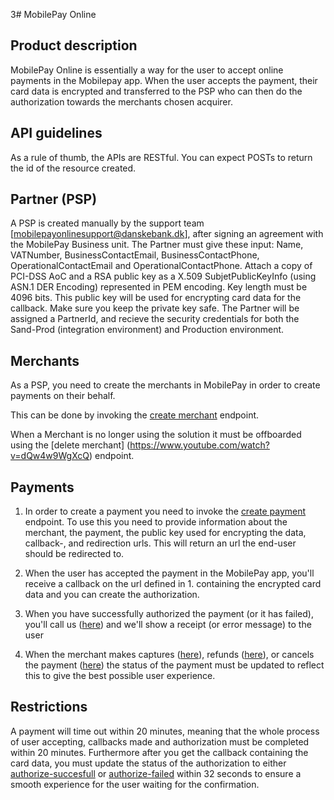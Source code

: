 3# MobilePay Online

## Product description

MobilePay Online is essentially a way for the user to accept online payments in the Mobilepay app. When the user accepts the payment, their card data is encrypted and transferred to the PSP who can then do the authorization towards the merchants chosen acquirer.

## API guidelines

As a rule of thumb, the APIs are RESTful. You can expect POSTs to return the id of the resource created.

## Partner (PSP)

A PSP is created manually by the support team [mobilepayonlinesupport@danskebank.dk], after signing an agreement with the MobilePay Business unit. The Partner must give these input: Name, VATNumber, BusinessContactEmail, BusinessContactPhone, OperationalContactEmail and OperationalContactPhone. Attach a copy of PCI-DSS AoC and a RSA public key as a X.509 SubjetPublicKeyInfo (using ASN.1 DER Encoding) represented in PEM encoding. Key length must be 4096 bits. This public key will be used for encrypting card data for the callback. Make sure you keep the private key safe.
The Partner will be assigned a PartnerId, and recieve the security credentials for both the Sand-Prod (integration environment) and Production environment.


## Merchants

As a PSP, you need to create the merchants in MobilePay in order to create payments on their behalf.

This can be done by invoking the [create merchant](https://www.youtube.com/watch?v=dQw4w9WgXcQ) endpoint.

When a Merchant is no longer using the solution it must be offboarded using the [delete merchant] (https://www.youtube.com/watch?v=dQw4w9WgXcQ) endpoint.

## Payments

1. In order to create a payment you need to invoke the [create payment](https://www.youtube.com/watch?v=dQw4w9WgXcQ) endpoint.
To use this you need to provide information about the merchant, the payment, the public key used for encrypting the data, callback-, and redirection urls.
This will return an url the end-user should be redirected to.

2. When the user has accepted the payment in the MobilePay app, you'll receive a callback on the url defined in 1. containing the encrypted card data and you can create the authorization.

3. When you have successfully authorized the payment (or it has failed), you'll call us ([here](https://www.youtube.com/watch?v=dQw4w9WgXcQ)) and we'll show a receipt (or error message) to the user

4. When the merchant makes captures ([here](https://www.youtube.com/watch?v=dQw4w9WgXcQ)), refunds ([here](https://www.youtube.com/watch?v=dQw4w9WgXcQ)), or cancels the payment ([here](https://www.youtube.com/watch?v=dQw4w9WgXcQ)) the status of the payment must be updated to reflect this to give the best possible user experience.

## Restrictions

A payment will time out within 20 minutes, meaning that the whole process of user accepting, callbacks made and authorization must be completed within 20 minutes.
Furthermore after you get the callback containing the card data, you must update the status of the authorization to either [authorize-succesfull](https://www.youtube.com/watch?v=dQw4w9WgXcQ) or [authorize-failed](https://www.youtube.com/watch?v=dQw4w9WgXcQ) within 32 seconds to ensure a smooth experience for the user waiting for the confirmation.
